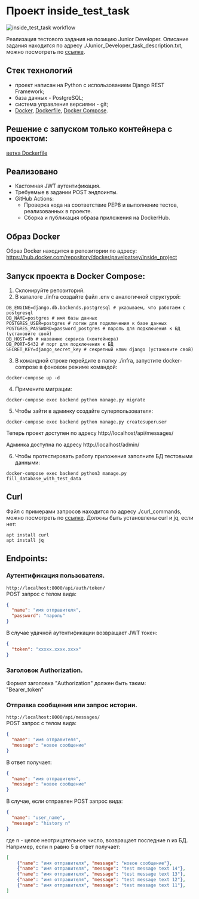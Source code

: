 # Проект inside_test_task

![inside_test_task workflow](https://github.com/PavelPatsey/inside_test_task/actions/workflows/main.yml/badge.svg)

Реализация тестового задания на позицию Junior Developer. Описание задания находится по адресу ./Junior_Developer_task_description.txt, можно посмотреть по [ссылке](https://github.com/PavelPatsey/inside_test_task/blob/main/Junior_Developer_task_description.txt).

## Стек технологий

- проект написан на Python с использованием Django REST Framework;
- база данных - PostgreSQL;
- система управления версиями - git;
- [Docker](https://docs.docker.com/engine/install/ubuntu/), [Dockerfile](https://docs.docker.com/engine/reference/builder/), [Docker Compose](https://docs.docker.com/compose/).

## Решение с запуском только контейнера с проектом:
[ветка Dockerfile](https://github.com/PavelPatsey/inside_test_task/tree/feature/docker_only)

## Реализовано
- Кастомная JWT аутентификация.
- Требуемые в задании POST эндпоинты.
- GitHub Actions:
    - Проверка кода на соответствие PEP8 и выполнение тестов, реализованных в проекте.
     - Сборка и публикация образа приложения на DockerHub.

## Образ Docker
Образ Docker находится в репозитории по адресу:
https://hub.docker.com/repository/docker/pavelpatsey/inside_project

## Запуск проекта в Docker Compose:

1. Склонируйте репозиторий.
2. В каталоге ./infra создайте файл .env c аналогичной структурой:
 ```
DB_ENGINE=django.db.backends.postgresql # указываем, что работаем с postgresql
DB_NAME=postgres # имя базы данных
POSTGRES_USER=postgres # логин для подключения к базе данных
POSTGRES_PASSWORD=password_postgres # пароль для подключения к БД (установите свой)
DB_HOST=db # название сервиса (контейнера)
DB_PORT=5432 # порт для подключения к БД
SECRET_KEY=django_secret_key # секретный ключ django (установите свой)
 ```
3. В командной строке перейдите в папку ./infra, запустите docker-compose в фоновом режиме командой:
```
docker-compose up -d
```
4. Примените миграции:
```
docker-compose exec backend python manage.py migrate

```
5. Чтобы зайти в админку создайте суперпользователя:
```
docker-compose exec backend python manage.py createsuperuser

```
Теперь проект доступен по адресу http://localhost/api/messages/

Админка доступна по адресу http://localhost/admin/

6. Чтобы протестировать работу приложения заполните БД тестовыми данными:

```
docker-compose exec backend python3 manage.py fill_database_with_test_data
```

## Curl
Файл с примерами запросов находится по адресу ./curl_commands, можно посмотреть по [ссылке](https://github.com/PavelPatsey/inside_test_task/blob/main/curl_commands). Должны быть установлены curl и jq, если нет:
```
apt install curl
apt install jq
```
## Endpoints:

### Аутентификация пользователя.
`http://localhost:8000/api/auth/token/`\
POST запрос с телом вида:
```json
{
  "name": "имя отправителя",
  "password": "пароль"
}
```
В случае удачной аутентификации возвращает JWT токен:
```json
{
  "token": "xxxxx.xxxx.xxxx"
}
```
### Заголовок Authorization.
Формат заголовка "Authorization" должен быть таким:\
"Bearer_token"

### Отправка сообщения или запрос истории. 
`http://localhost:8000/api/messages/`\
POST запрос с телом вида:
```json
{
  "name": "имя отправителя",
  "message": "новое сообщение"
}
```
В ответ получает:
```json
{
  "name": "имя отправителя",
  "message": "новое сообщение"
}
```
В случае, если отправлен POST запрос вида:
```json
{
  "name": "user_name",
  "message": "history n"
}
```
где n - целое неотрицательное число, возвращает последние n из БД.
Например, если n равно 5 в ответ получает:
```json
[
    {"name": "имя отправителя", "message": "новое сообщение"},
    {"name": "имя отправителя", "message": "test message text 14"},
    {"name": "имя отправителя", "message": "test message text 13"},
    {"name": "имя отправителя", "message": "test message text 12"},
    {"name": "имя отправителя", "message": "test message text 11"},
]
```